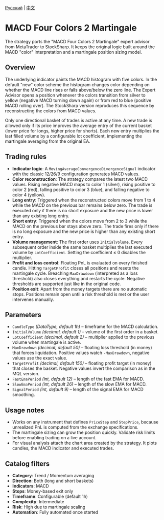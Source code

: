 [Русский](README_ru.md) | [中文](README_cn.md)

# MACD Four Colors 2 Martingale

The strategy ports the "MACD Four Colors 2 Martingale" expert advisor from MetaTrader to StockSharp. It keeps the original logic built around the MACD "color" interpretation and a martingale position sizing model.

## Overview

The underlying indicator paints the MACD histogram with five colors. In the default "new" color scheme the histogram changes color depending on whether the MACD line rises or falls above/below the zero line. The Expert Advisor opens a position whenever the colors transition from silver to yellow (negative MACD turning down again) or from red to blue (positive MACD rolling over). The StockSharp version reproduces this sequence by reconstructing the colors from MACD values.

Only one directional basket of trades is active at any time. A new trade is allowed only if its price improves the average entry of the current basket (lower price for longs, higher price for shorts). Each new entry multiplies the last filled volume by a configurable lot coefficient, implementing the martingale averaging from the original EA.

## Trading rules

- **Indicator logic**: A `MovingAverageConvergenceDivergenceSignal` indicator with the classic 12/26/9 configuration generates MACD values.
- **Color reconstruction**: The strategy compares the latest two MACD values. Rising negative MACD maps to color 1 (silver), rising positive to color 2 (red), falling positive to color 3 (blue), and falling negative to color 4 (yellow).
- **Long entry**: Triggered when the reconstructed colors move from 1 to 4 while the MACD on the previous bar remains below zero. The trade is executed only if there is no short exposure and the new price is lower than any existing long entry.
- **Short entry**: Triggered when the colors move from 2 to 3 while the MACD on the previous bar stays above zero. The trade fires only if there is no long exposure and the new price is higher than any existing short entry.
- **Volume management**: The first order uses `InitialVolume`. Every subsequent order inside the same basket multiplies the last executed volume by `LotCoefficient`. Setting the coefficient ≤ 0 disables the multiplier.
- **Profit and loss control**: Floating PnL is evaluated on every finished candle. Hitting `TargetProfit` closes all positions and resets the martingale cycle. Breaching `MaxDrawdown` (interpreted as a loss threshold) also closes everything and restarts the cycle. Negative thresholds are supported just like in the original code.
- **Position exit**: Apart from the money targets there are no automatic stops. Positions remain open until a risk threshold is met or the user intervenes manually.

## Parameters

- `CandleType` *(DataType, default 1h)* – timeframe for the MACD calculation.
- `InitialVolume` *(decimal, default 1)* – volume of the first order in a basket.
- `LotCoefficient` *(decimal, default 2)* – multiplier applied to the previous volume when martingale is active.
- `MaxDrawdown` *(decimal, default 50)* – floating loss threshold (in money) that forces liquidation. Positive values watch `-MaxDrawdown`, negative values use the exact value.
- `TargetProfit` *(decimal, default 150)* – floating profit target (in money) that closes the basket. Negative values invert the comparison as in the MQL version.
- `FastEmaPeriod` *(int, default 12)* – length of the fast EMA for MACD.
- `SlowEmaPeriod` *(int, default 26)* – length of the slow EMA for MACD.
- `SignalPeriod` *(int, default 9)* – length of the signal EMA for MACD smoothing.

## Usage notes

- Works on any instrument that defines `PriceStep` and `StepPrice`, because unrealized PnL is computed from the exchange specifications.
- The martingale sizing can grow the position quickly. Validate risk limits before enabling trading on a live account.
- For visual analysis attach the chart area created by the strategy. It plots candles, the MACD indicator and executed trades.

## Catalog filters

- **Category**: Trend / Momentum averaging
- **Direction**: Both (long and short baskets)
- **Indicators**: MACD
- **Stops**: Money-based exit only
- **Timeframe**: Configurable (default 1h)
- **Complexity**: Intermediate
- **Risk**: High due to martingale scaling
- **Automation**: Fully automated once started

